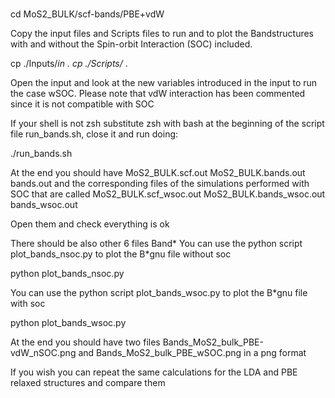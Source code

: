 #
cd MoS2_BULK/scf-bands/PBE+vdW

Copy the input files and Scripts files to run and to plot the Bandstructures with and without 
the Spin-orbit Interaction (SOC) included.

cp ./Inputs/*in .
cp ./Scripts/* . 

Open the input and look at the new variables introduced in the input to run the case wSOC.
Please note that vdW interaction has been commented since it is not compatible with SOC

If your shell is not zsh substitute zsh with bash at the beginning of the script file
run_bands.sh,  close it  and run doing:

./run_bands.sh

At the end you should have  MoS2_BULK.scf.out MoS2_BULK.bands.out bands.out and the corresponding files of the simulations performed with SOC that are called 
MoS2_BULK.scf_wsoc.out MoS2_BULK.bands_wsoc.out bands_wsoc.out

Open them and check everything is ok

There should be also other 6 files Band* 
You can use the python script plot_bands_nsoc.py to plot the B*gnu file without soc

python plot_bands_nsoc.py
 
You can use the python script plot_bands_wsoc.py to plot the B*gnu file with soc

python plot_bands_wsoc.py

At the end you should have two files Bands_MoS2_bulk_PBE-vdW_nSOC.png and Bands_MoS2_bulk_PBE_wSOC.png in a png format 

If you wish you can repeat the same calculations for the LDA and PBE relaxed structures and compare them 
